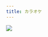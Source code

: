 ```yaml
---
title: カラオケ
---
```


![](https://ceshmina-photos.s3.ap-northeast-1.amazonaws.com/medium/201504/20150425-154330.jpg)
